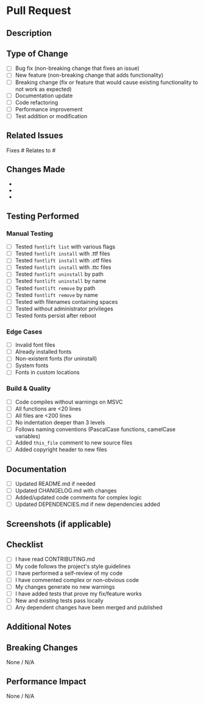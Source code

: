 # Pull Request

## Description

<!-- Provide a brief description of the changes in this PR -->

## Type of Change

<!-- Mark the relevant option with an 'x' -->

- [ ] Bug fix (non-breaking change that fixes an issue)
- [ ] New feature (non-breaking change that adds functionality)
- [ ] Breaking change (fix or feature that would cause existing functionality to not work as expected)
- [ ] Documentation update
- [ ] Code refactoring
- [ ] Performance improvement
- [ ] Test addition or modification

## Related Issues

<!-- Link to related issues using #issue_number -->
Fixes #
Relates to #

## Changes Made

<!-- Provide a detailed list of changes -->

-
-
-

## Testing Performed

<!-- Describe the testing you've done -->

### Manual Testing
- [ ] Tested `fontlift list` with various flags
- [ ] Tested `fontlift install` with .ttf files
- [ ] Tested `fontlift install` with .otf files
- [ ] Tested `fontlift install` with .ttc files
- [ ] Tested `fontlift uninstall` by path
- [ ] Tested `fontlift uninstall` by name
- [ ] Tested `fontlift remove` by path
- [ ] Tested `fontlift remove` by name
- [ ] Tested with filenames containing spaces
- [ ] Tested without administrator privileges
- [ ] Tested fonts persist after reboot

### Edge Cases
- [ ] Invalid font files
- [ ] Already installed fonts
- [ ] Non-existent fonts (for uninstall)
- [ ] System fonts
- [ ] Fonts in custom locations

### Build & Quality
- [ ] Code compiles without warnings on MSVC
- [ ] All functions are <20 lines
- [ ] All files are <200 lines
- [ ] No indentation deeper than 3 levels
- [ ] Follows naming conventions (PascalCase functions, camelCase variables)
- [ ] Added `this_file` comment to new source files
- [ ] Added copyright header to new files

## Documentation

- [ ] Updated README.md if needed
- [ ] Updated CHANGELOG.md with changes
- [ ] Added/updated code comments for complex logic
- [ ] Updated DEPENDENCIES.md if new dependencies added

## Screenshots (if applicable)

<!-- Add screenshots of command output or behavior changes -->

## Checklist

- [ ] I have read CONTRIBUTING.md
- [ ] My code follows the project's style guidelines
- [ ] I have performed a self-review of my code
- [ ] I have commented complex or non-obvious code
- [ ] My changes generate no new warnings
- [ ] I have added tests that prove my fix/feature works
- [ ] New and existing tests pass locally
- [ ] Any dependent changes have been merged and published

## Additional Notes

<!-- Add any additional information or context -->

## Breaking Changes

<!-- If this PR introduces breaking changes, describe them here and explain the migration path -->

None / N/A

## Performance Impact

<!-- Describe any performance implications of your changes -->

None / N/A
